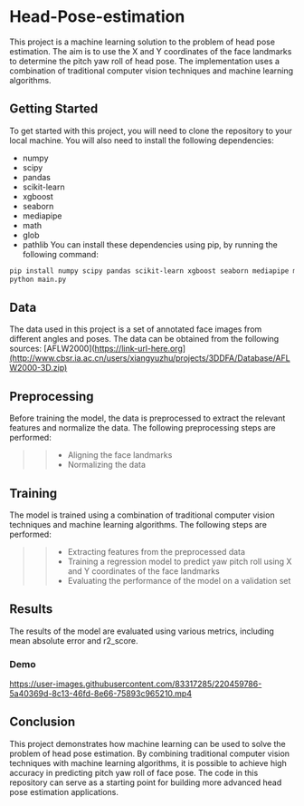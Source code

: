 # Head-Pose-estimation
This project is a machine learning solution to the problem of head pose estimation. The aim is to use the X and Y coordinates of the face landmarks to determine the pitch yaw roll of head pose. The implementation uses a combination of traditional computer vision techniques and machine learning algorithms.
## Getting Started
To get started with this project, you will need to clone the repository to your local machine. You will also need to install the following dependencies:
- numpy
- scipy
- pandas
- scikit-learn
- xgboost
- seaborn
- mediapipe
- math 
- glob 
- pathlib
You can install these dependencies using pip, by running the following command:
```sh
pip install numpy scipy pandas scikit-learn xgboost seaborn mediapipe math glob pathlib
python main.py
```
## Data
The data used in this project is a set of annotated face images from different angles and poses. The data can be obtained from the following sources:
[AFLW2000](https://link-url-here.org](http://www.cbsr.ia.ac.cn/users/xiangyuzhu/projects/3DDFA/Database/AFLW2000-3D.zip)
## Preprocessing
Before training the model, the data is preprocessed to extract the relevant features and normalize the data. The following preprocessing steps are performed:

>>- Aligning the face landmarks
>>- Normalizing the data
  
## Training
The model is trained using a combination of traditional computer vision techniques and machine learning algorithms. The following steps are performed:

>>- Extracting features from the preprocessed data
>>- Training a regression model to predict yaw pitch roll using X and Y coordinates of the face landmarks
>>- Evaluating the performance of the model on a validation set
  
## Results
The results of the model are evaluated using various metrics, including mean absolute error and r2_score.

### Demo




https://user-images.githubusercontent.com/83317285/220459786-5a40369d-8c13-46fd-8e66-75893c965210.mp4




## Conclusion
This project demonstrates how machine learning can be used to solve the problem of head pose estimation. By combining traditional computer vision techniques with machine learning algorithms, it is possible to achieve high accuracy in predicting pitch yaw roll of face pose. The code in this repository can serve as a starting point for building more advanced head pose estimation applications.
